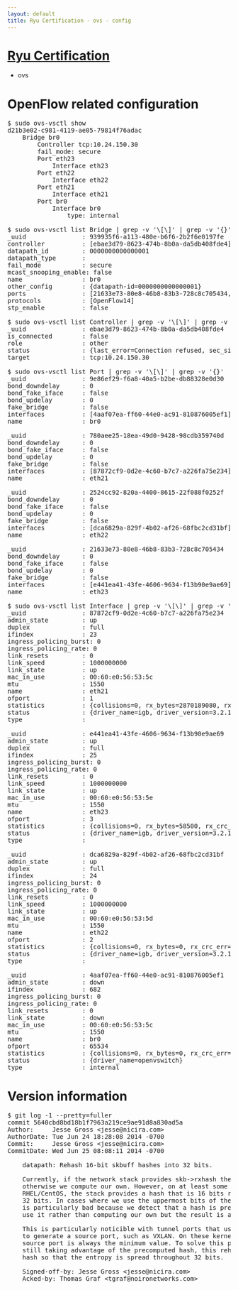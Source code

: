 ```yaml
---
layout: default
title: Ryu Certification - ovs - config
---
```

# [Ryu Certification](http://osrg.github.io/ryu/certification.html)
* ovs 

# OpenFlow related configuration
<pre>
$ sudo ovs-vsctl show
d21b3e02-c981-4119-ae05-79814f76adac
    Bridge br0
        Controller tcp:10.24.150.30
        fail_mode: secure
        Port eth23
            Interface eth23
        Port eth22
            Interface eth22
        Port eth21
            Interface eth21
        Port br0
            Interface br0
                type: internal

$ sudo ovs-vsctl list Bridge | grep -v '\[\]' | grep -v '{}'
_uuid               : 939935f6-a113-480e-b6f6-2b2f6e0197fe
controller          : [ebae3d79-8623-474b-8b0a-da5db408fde4]
datapath_id         : 0000000000000001
datapath_type       : 
fail_mode           : secure
mcast_snooping_enable: false
name                : br0
other_config        : {datapath-id=0000000000000001}
ports               : [21633e73-80e8-46b8-83b3-728c8c705434, 2524cc92-820a-4400-8615-22f088f0252f, 780aee25-18ea-49d0-9428-98cdb359740d, 9e86ef29-f6a8-40a5-b2be-db88328e0d30]
protocols           : [OpenFlow14]
stp_enable          : false

$ sudo ovs-vsctl list Controller | grep -v '\[\]' | grep -v '{}'
_uuid               : ebae3d79-8623-474b-8b0a-da5db408fde4
is_connected        : false
role                : other
status              : {last_error=Connection refused, sec_since_connect=972, sec_since_disconnect=2, state=BACKOFF}
target              : tcp:10.24.150.30

$ sudo ovs-vsctl list Port | grep -v '\[\]' | grep -v '{}'
_uuid               : 9e86ef29-f6a8-40a5-b2be-db88328e0d30
bond_downdelay      : 0
bond_fake_iface     : false
bond_updelay        : 0
fake_bridge         : false
interfaces          : [4aaf07ea-ff60-44e0-ac91-810876005ef1]
name                : br0

_uuid               : 780aee25-18ea-49d0-9428-98cdb359740d
bond_downdelay      : 0
bond_fake_iface     : false
bond_updelay        : 0
fake_bridge         : false
interfaces          : [87872cf9-0d2e-4c60-b7c7-a226fa75e234]
name                : eth21

_uuid               : 2524cc92-820a-4400-8615-22f088f0252f
bond_downdelay      : 0
bond_fake_iface     : false
bond_updelay        : 0
fake_bridge         : false
interfaces          : [dca6829a-829f-4b02-af26-68fbc2cd31bf]
name                : eth22

_uuid               : 21633e73-80e8-46b8-83b3-728c8c705434
bond_downdelay      : 0
bond_fake_iface     : false
bond_updelay        : 0
fake_bridge         : false
interfaces          : [e441ea41-43fe-4606-9634-f13b90e9ae69]
name                : eth23

$ sudo ovs-vsctl list Interface | grep -v '\[\]' | grep -v '{}'
_uuid               : 87872cf9-0d2e-4c60-b7c7-a226fa75e234
admin_state         : up
duplex              : full
ifindex             : 23
ingress_policing_burst: 0
ingress_policing_rate: 0
link_resets         : 0
link_speed          : 1000000000
link_state          : up
mac_in_use          : 00:60:e0:56:53:5c
mtu                 : 1550
name                : eth21
ofport              : 1
statistics          : {collisions=0, rx_bytes=2870189080, rx_crc_err=0, rx_dropped=0, rx_errors=0, rx_frame_err=0, rx_over_err=0, rx_packets=90806465, tx_bytes=0, tx_dropped=0, tx_errors=0, tx_packets=0}
status              : {driver_name=igb, driver_version=3.2.10-k, firmware_version=2.10-9}
type                : 

_uuid               : e441ea41-43fe-4606-9634-f13b90e9ae69
admin_state         : up
duplex              : full
ifindex             : 25
ingress_policing_burst: 0
ingress_policing_rate: 0
link_resets         : 0
link_speed          : 1000000000
link_state          : up
mac_in_use          : 00:60:e0:56:53:5e
mtu                 : 1550
name                : eth23
ofport              : 3
statistics          : {collisions=0, rx_bytes=58500, rx_crc_err=0, rx_dropped=0, rx_errors=0, rx_frame_err=0, rx_over_err=0, rx_packets=39, tx_bytes=1020895284, tx_dropped=0, tx_errors=0, tx_packets=12134527}
status              : {driver_name=igb, driver_version=3.2.10-k, firmware_version=2.10-9}
type                : 

_uuid               : dca6829a-829f-4b02-af26-68fbc2cd31bf
admin_state         : up
duplex              : full
ifindex             : 24
ingress_policing_burst: 0
ingress_policing_rate: 0
link_resets         : 0
link_speed          : 1000000000
link_state          : up
mac_in_use          : 00:60:e0:56:53:5d
mtu                 : 1550
name                : eth22
ofport              : 2
statistics          : {collisions=0, rx_bytes=0, rx_crc_err=0, rx_dropped=0, rx_errors=0, rx_frame_err=0, rx_over_err=0, rx_packets=0, tx_bytes=2015591706, tx_dropped=0, tx_errors=0, tx_packets=35753619}
status              : {driver_name=igb, driver_version=3.2.10-k, firmware_version=2.10-9}
type                : 

_uuid               : 4aaf07ea-ff60-44e0-ac91-810876005ef1
admin_state         : down
ifindex             : 682
ingress_policing_burst: 0
ingress_policing_rate: 0
link_resets         : 0
link_state          : down
mac_in_use          : 00:60:e0:56:53:5c
mtu                 : 1550
name                : br0
ofport              : 65534
statistics          : {collisions=0, rx_bytes=0, rx_crc_err=0, rx_dropped=0, rx_errors=0, rx_frame_err=0, rx_over_err=0, rx_packets=0, tx_bytes=0, tx_dropped=0, tx_errors=0, tx_packets=0}
status              : {driver_name=openvswitch}
type                : internal
</pre>

# Version information
<pre>
$ git log -1 --pretty=fuller
commit 5640cbd8bd18b1f7963a219ce9ae91d8a830ad5a
Author:     Jesse Gross &lt;jesse@nicira.com&gt;
AuthorDate: Tue Jun 24 18:28:08 2014 -0700
Commit:     Jesse Gross &lt;jesse@nicira.com&gt;
CommitDate: Wed Jun 25 08:08:11 2014 -0700

    datapath: Rehash 16-bit skbuff hashes into 32 bits.
    
    Currently, if the network stack provides skb-&gt;rxhash then we use it,
    otherwise we compute our own. However, on at least some versions of
    RHEL/CentOS, the stack provides a hash that is 16 bits rather than
    32 bits. In cases where we use the uppermost bits of the hash this
    is particularly bad because we detect that a hash is present and we
    use it rather than computing our own but the result is always zero.
    
    This is particularly noticible with tunnel ports that use the hash
    to generate a source port, such as VXLAN. On these kernels the tunnel
    source port is always the minimum value. To solve this problem while
    still taking advantage of the precomputed hash, this rehashes the
    hash so that the entropy is spread throughout 32 bits.
    
    Signed-off-by: Jesse Gross &lt;jesse@nicira.com&gt;
    Acked-by: Thomas Graf &lt;tgraf@noironetworks.com&gt;
</pre>
